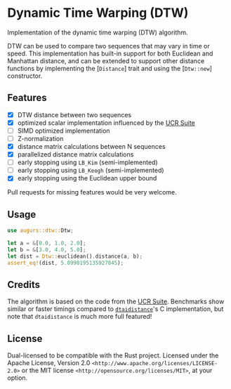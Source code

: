 # Dynamic Time Warping (DTW)

Implementation of the dynamic time warping (DTW) algorithm.

DTW can be used to compare two sequences that may vary in time or speed.
This implementation has built-in support for both Euclidean and Manhattan distance,
and can be extended to support other distance functions by implementing the [`Distance`]
trait and using the [`Dtw::new`] constructor.

## Features

- [x] DTW distance between two sequences
- [x] optimized scalar implementation influenced by the [UCR Suite][ucr-suite]
- [ ] SIMD optimized implementation
- [ ] Z-normalization
- [x] distance matrix calculations between N sequences
- [x] parallelized distance matrix calculations
- [ ] early stopping using `LB_Kim` (semi-implemented)
- [ ] early stopping using `LB_Keogh` (semi-implemented)
- [x] early stopping using the Euclidean upper bound

Pull requests for missing features would be very welcome.

## Usage

```rust
use augurs::dtw::Dtw;

let a = &[0.0, 1.0, 2.0];
let b = &[3.0, 4.0, 5.0];
let dist = Dtw::euclidean().distance(a, b);
assert_eq!(dist, 5.0990195135927845);
```

## Credits

The algorithm is based on the code from the [UCR Suite][ucr-suite]. Benchmarks show similar
or faster timings compared to [`dtaidistance`]'s C implementation, but note that `dtaidistance` is much more
full featured!

[ucr-suite]: https://www.cs.ucr.edu/~eamonn/UCRsuite.html
[`dtaidistance`]: https://dtaidistance.readthedocs.io/

## License

Dual-licensed to be compatible with the Rust project.
Licensed under the Apache License, Version 2.0 `<http://www.apache.org/licenses/LICENSE-2.0>` or the MIT license `<http://opensource.org/licenses/MIT>`, at your option.

